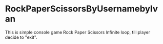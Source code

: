 # RockPaperScissorsByUsernamebyIvan
This is simple console game Rock Paper Scissors
Infinite loop, till player decide to "exit".
